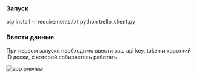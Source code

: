 ### Запуск
pip install -r requirements.txt
python trello_client.py

### Ввести данные
При первом запуске необходимо ввести ваш api key, token и короткий ID доски,
с которой собираетесь работать.

![app preview](https://i.imgur.com/tFoQKh9.gif)
